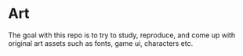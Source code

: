 # Art
The goal with this repo is to try to study, reproduce, and come up with original art assets such as fonts, game ui, characters etc.

